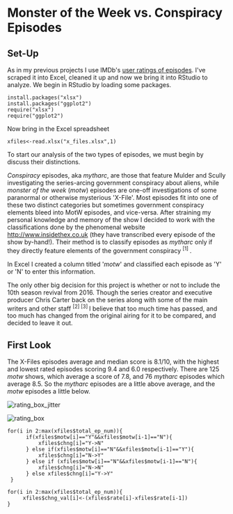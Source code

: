 # Monster of the Week vs. Conspiracy Episodes

## Set-Up

As in my previous projects I use IMDb's [user ratings of episodes](http://www.imdb.com/title/tt0106179/epdate?ref_=ttep_ql_3). I've scraped it into Excel, cleaned it up and now we bring it into RStudio to analyze. We begin in RStudio by loading some packages.

```
install.packages("xlsx") 
install.packages("ggplot2")
require("xlsx")
require("ggplot2")
```
Now bring in the Excel spreadsheet

```xfiles<-read.xlsx("x_files.xlsx",1)```

To start our analysis of the two types of episodes, we must begin by discuss their distinctions. 

*Conspiracy* episodes, aka *mytharc*, are those that feature Mulder and Scully investigating the series-arcing government conspiracy about aliens, while *monster of the week* (*motw*) episodes are one-off investigations of some paranormal or otherwise mysterious 'X-File'. Most episodes fit into one of these two distinct categories but sometimes government conspiracy  elements bleed into MotW episodes, and vice-versa. After straining my personal knowledge and memory of the show I decided to work with the classifications done by the phenomenal website http://www.insidethex.co.uk (they have transcribed every episode of the show by-hand!). Their method is to classify episodes as *mytharc* only if they directly feature elements of the government conspiracy <sup> [1] </sup>. 

In Excel I created a column titled '*motw*' and classified each episode as 'Y' or 'N' to enter this information.

The only other big decision for this project is whether or not to include the 10th season revival from 2016. Though the series creator and executive producer Chris Carter back on the series along with some of the main writers and other staff <sup> [2] </sup> <sup> [3] </sup> I believe that too much time has passed, and too much has changed from the original airing for it to be compared, and decided to leave it out.

## First Look

The X-Files episodes average and median score is 8.1/10, with the highest and lowest rated episodes scoring 9.4 and 6.0 respectively. There are 125 *motw* shows, which average a score of 7.8, and 76 *mytharc* episodes which average 8.5. So the *mytharc* episodes are a little above average, and the *motw* episodes a little below.

![rating_box_jitter](https://raw.githubusercontent.com/atomaszewicz/X-Files/master/RStudio/Plots/rate_boxplot_jitter.png)

![rating_box](https://raw.githubusercontent.com/atomaszewicz/X-Files/master/RStudio/Plots/rating_box.png)





```
for(i in 2:max(xfiles$total_ep_num)){
      if(xfiles$motw[i]=="Y"&&xfiles$motw[i-1]=="N"){
          xfiles$chng[i]="Y->N"
      } else if(xfiles$motw[i]=="N"&&xfiles$motw[i-1]=="Y"){
          xfiles$chng[i]="N->Y"
      } else if (xfiles$motw[i]=="N"&&xfiles$motw[i-1]=="N"){
          xfiles$chng[i]="N->N"
      } else xfiles$chng[i]="Y->Y"
 }

for(i in 2:max(xfiles$total_ep_num)){
     xfiles$chng_val[i]<-(xfiles$rate[i]-xfiles$rate[i-1])
}
```



